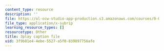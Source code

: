 ```yaml
---
content_type: resource
description: ''
file: https://ol-ocw-studio-app-production.s3.amazonaws.com/courses/9-00sc-introduction-to-psychology-fall-2011/3f9b81e44ebe5527a5f0839897756afe_Qw4SkvZ03cc.vtt
file_type: application/x-subrip
learning_resource_types: []
resourcetype: Other
title: 3play caption file
uid: 3f9b81e4-4ebe-5527-a5f0-839897756afe
---
```

